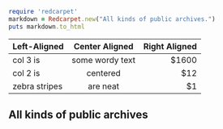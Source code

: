 ```ruby
require 'redcarpet'
markdown = Redcarpet.new("All kinds of public archives.")
puts markdown.to_html
```

| Left-Aligned  | Center Aligned  | Right Aligned |
| :------------ |:---------------:| -----:|
| col 3 is      | some wordy text | $1600 |
| col 2 is      | centered        |   $12 |
| zebra stripes | are neat        |    $1 |
## All kinds of public archives